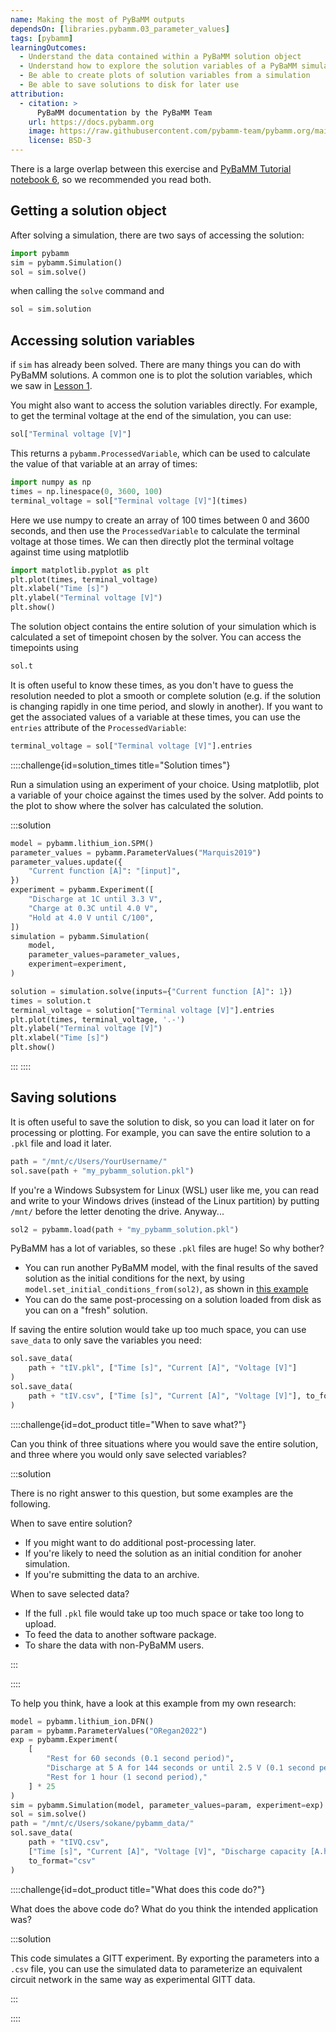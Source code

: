 ```yaml
---
name: Making the most of PyBaMM outputs
dependsOn: [libraries.pybamm.03_parameter_values]
tags: [pybamm]
learningOutcomes:
  - Understand the data contained within a PyBaMM solution object
  - Understand how to explore the solution variables of a PyBaMM simulation
  - Be able to create plots of solution variables from a simulation
  - Be able to save solutions to disk for later use
attribution:
  - citation: >
      PyBaMM documentation by the PyBaMM Team
    url: https://docs.pybamm.org
    image: https://raw.githubusercontent.com/pybamm-team/pybamm.org/main/static/images/pybamm_logo.svg
    license: BSD-3
---
```


There is a large overlap between this exercise and [PyBaMM Tutorial notebook 6](https://docs.pybamm.org/en/latest/source/examples/notebooks/getting_started/tutorial-6-managing-simulation-outputs.html), so we recommended you read both.

## Getting a solution object

After solving a simulation, there are two says of accessing the solution:

```python
import pybamm
sim = pybamm.Simulation()
sol = sim.solve()
```

when calling the `solve` command and

```python
sol = sim.solution
```

## Accessing solution variables

if `sim` has already been solved. There are many things you can do with PyBaMM solutions. A common one is to plot the solution variables, which we saw in [Lesson 1](./01_running_pybamm).

You might also want to access the solution variables directly. For example, to get the terminal voltage at the end of the simulation, you can use:

```python
sol["Terminal voltage [V]"]
```

This returns a `pybamm.ProcessedVariable`, which can be used to calculate the value of that variable at an array of times:

```python
import numpy as np
times = np.linespace(0, 3600, 100)
terminal_voltage = sol["Terminal voltage [V]"](times)
```

Here we use numpy to create an array of 100 times between 0 and 3600 seconds,
and then use the `ProcessedVariable` to calculate the terminal voltage at those
times. We can then directly plot the terminal voltage against time using
matplotlib

```python
import matplotlib.pyplot as plt
plt.plot(times, terminal_voltage)
plt.xlabel("Time [s]")
plt.ylabel("Terminal voltage [V]")
plt.show()
```

The solution object contains the entire solution of your simulation which is calculated a set of timepoint chosen by the solver. You can access the timepoints using

```python
sol.t
```

It is often useful to know these times, as you don't have to guess the
resolution needed to plot a smooth or complete solution (e.g. if the solution is
changing rapidly in one time period, and slowly in another). If you want to get
the associated values of a variable at these times, you can use the `entries`
attribute of the `ProcessedVariable`:

```python
terminal_voltage = sol["Terminal voltage [V]"].entries
```

::::challenge{id=solution_times title="Solution times"}

Run a simulation using an experiment of your choice. Using matplotlib, plot a
variable of your choice against the times used by the solver. Add points to the
plot to show where the solver has calculated the solution.

:::solution

```python
model = pybamm.lithium_ion.SPM()
parameter_values = pybamm.ParameterValues("Marquis2019")
parameter_values.update({
    "Current function [A]": "[input]",
})
experiment = pybamm.Experiment([
    "Discharge at 1C until 3.3 V",
    "Charge at 0.3C until 4.0 V",
    "Hold at 4.0 V until C/100",
])
simulation = pybamm.Simulation(
    model,
    parameter_values=parameter_values,
    experiment=experiment,
)

solution = simulation.solve(inputs={"Current function [A]": 1})
times = solution.t
terminal_voltage = solution["Terminal voltage [V]"].entries
plt.plot(times, terminal_voltage, '.-')
plt.ylabel("Terminal voltage [V]")
plt.xlabel("Time [s]")
plt.show()
```

:::
::::

## Saving solutions

It is often useful to save the solution to disk, so you can load it later on for
processing or plotting. For example, you can save the entire solution to a
`.pkl` file and load it later.

```python
path = "/mnt/c/Users/YourUsername/"
sol.save(path + "my_pybamm_solution.pkl")
```

If you're a Windows Subsystem for Linux (WSL) user like me, you can read and write to your Windows drives (instead of the Linux partition) by putting `/mnt/` before the letter denoting the drive. Anyway...

```python
sol2 = pybamm.load(path + "my_pybamm_solution.pkl")
```

PyBaMM has a lot of variables, so these `.pkl` files are huge! So why bother?

- You can run another PyBaMM model, with the final results of the saved solution as the initial conditions for the next, by using `model.set_initial_conditions_from(sol2)`, as shown in [this example](https://docs.pybamm.org/en/latest/source/examples/notebooks/initialize-model-with-solution.html)
- You can do the same post-processing on a solution loaded from disk as you can on a "fresh" solution.

If saving the entire solution would take up too much space, you can use `save_data` to only save the variables you need:

```python
sol.save_data(
    path + "tIV.pkl", ["Time [s]", "Current [A]", "Voltage [V]"]
)
sol.save_data(
    path + "tIV.csv", ["Time [s]", "Current [A]", "Voltage [V]"], to_format="csv"
)
```

::::challenge{id=dot_product title="When to save what?"}

Can you think of three situations where you would save the entire solution, and three where you would only save selected variables?

:::solution

There is no right answer to this question, but some examples are the following.

When to save entire solution?

- If you might want to do additional post-processing later.
- If you're likely to need the solution as an initial condition for anoher simulation.
- If you're submitting the data to an archive.

When to save selected data?

- If the full `.pkl` file would take up too much space or take too long to upload.
- To feed the data to another software package.
- To share the data with non-PyBaMM users.

:::

::::

To help you think, have a look at this example from my own research:

```python
model = pybamm.lithium_ion.DFN()
param = pybamm.ParameterValues("ORegan2022")
exp = pybamm.Experiment(
    [
        "Rest for 60 seconds (0.1 second period)",
        "Discharge at 5 A for 144 seconds or until 2.5 V (0.1 second period)",
        "Rest for 1 hour (1 second period),"
    ] * 25
)
sim = pybamm.Simulation(model, parameter_values=param, experiment=exp)
sol = sim.solve()
path = "/mnt/c/Users/sokane/pybamm_data/"
sol.save_data(
    path + "tIVQ.csv",
    ["Time [s]", "Current [A]", "Voltage [V]", "Discharge capacity [A.h]"],
    to_format="csv"
)
```

::::challenge{id=dot_product title="What does this code do?"}

What does the above code do? What do you think the intended application was?

:::solution

This code simulates a GITT experiment. By exporting the parameters into a `.csv` file, you can use the simulated data to parameterize an equivalent circuit network in the same way as experimental GITT data.

:::

::::
